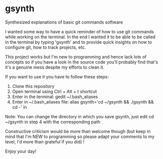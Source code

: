 # gsynth
Synthesized explanations of basic git commands software

I wanted some way to have a quick reminder of how to use git commands while working on the terminal. In the end I wanted it to be able to be called in the terminal by typing 'gsynth' and to provide quick insights on how to configure git, how to track projects, etc.

This project works but I'm new to programming and hence lack lots of concepts so if you have a look in the source code you'll probably find that's it's a genuine mess despite my efforts to clean it.

If you want to use it you have to follow these steps: 
  1. Clone this repository
  2. Open terminal using Ctrl + Alt + t shortcut
  3. Enter in the terminal: gedit ~/.bash_aliases
  4. Enter in ~/.bash_aliases file: alias gsynth='cd ~/gsynth && ./gsynth && cd -' in

Note: You can change the directory in which you save gsynth, just edit cd ~/gsynth in step 4 with the corresponding path

Constructive criticism would be more than welcome though (but keep in mind that I'm NEW to programming so please adapt your 
comments to my level, I'd more than grateful if you did) !

Enjoy your day!

